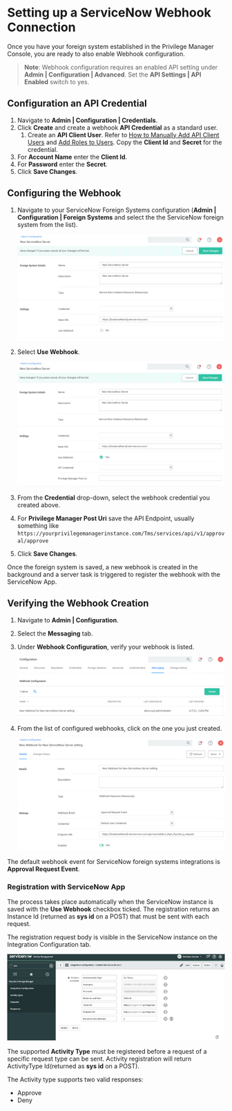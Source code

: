 [title]: # (ServiceNow Webhook)
[tags]: # (integration)
[priority]: # (4)
# Setting up a ServiceNow Webhook Connection

Once you have your foreign system established in the Privilege Manager Console, you are ready to also enable Webhook configuration.

>**Note**: Webhook configuration requires an enabled API setting under __Admin | Configuration | Advanced__. Set the __API Settings | API Enabled__ switch to yes.

## Configuration an API Credential

1. Navigate to __Admin | Configuration | Credentials__.
1. Click __Create__ and create a webhook __API Credential__ as a standard user.
   1. Create an __API Client User__. Refer to [How to Manually Add API Client Users](../../../users/index.md#how_to_manually_add_api_client_users) and [Add Roles to Users](../../../users/index.md#add_roles_to_a_user). Copy the __Client Id__ and __Secret__ for the credential.
1. For __Account Name__ enter the __Client Id__.
1. For __Password__ enter the __Secret__.
1. Click __Save Changes__.

## Configuring the Webhook

1. Navigate to your ServiceNow Foreign Systems configuration (__Admin | Configuration | Foreign Systems__ and select the the ServiceNow foreign system from the list).

   ![alt](images/servicenow/webhook-1.png "ServiceNow Foreign System")
1. Select __Use Webhook__.

   ![alt](images/servicenow/webhook-2.png "ServiceNow Foreign System with Webhook configuration enabled")
1. From the __Credential__ drop-down, select the webhook credential you created above.
1. For __Privilege Manager Post Uri__ save the API Endpoint, usually something like `https://yourprivilegemanagerinstance.com/Tms/services/api/v1/approval/approve`
1. Click __Save Changes__.

Once the foreign system is saved, a new webhook is created in the background and a server task is triggered to register the webhook with the ServiceNow App.

## Verifying the Webhook Creation

1. Navigate to __Admin | Configuration__.
1. Select the __Messaging__ tab.
1. Under __Webhook Configuration__, verify your webhook is listed.

   ![alt](images/servicenow/webhook-3.png "Webhook Configuration page")
1. From the list of configured webhooks, click on the one you just created.

   ![alt](images/servicenow/webhook-4.png "Webhook Configuration details")

The default webhook event for ServiceNow foreign systems integrations is __Approval Request Event__.

### Registration with ServiceNow App

The process takes place automatically when the ServiceNow instance is saved with the __Use Webhook__ checkbox ticked. The registration returns an Instance Id (returned as __sys id__ on a POST) that must be sent with each request.

The registration request body is visible in the ServiceNow instance on the Integration Configuration tab.

   ![alt](images/servicenow/webhook-5.png "Integration configuration")

The supported __Activity Type__ must be registered before a request of a specific request type can be sent. Activity registration will return ActivityType Id(returned as __sys id__ on a POST).

The Activity type supports two valid responses:

* Approve
* Deny
